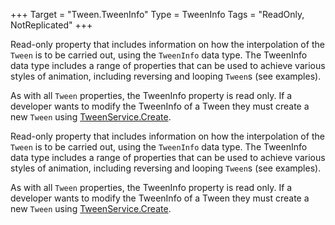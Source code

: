+++
Target = "Tween.TweenInfo"
Type = TweenInfo
Tags = "ReadOnly, NotReplicated"
+++

Read-only property that includes information on how the interpolation of the `Tween` is to be carried out, using the `TweenInfo` data type. The TweenInfo data type includes a range of properties that can be used to achieve various styles of animation, including reversing and looping `Tween`s (see examples).As with all `Tween` properties, the TweenInfo property is read only. If a developer wants to modify the TweenInfo of a Tween they must create a new `Tween` using [TweenService.Create](https://developer.roblox.com/api-reference/function/TweenService/Create).	Read-only property that includes information on how the interpolation of the `Tween` is to be carried out, using the `TweenInfo` data type. The TweenInfo data type includes a range of properties that can be used to achieve various styles of animation, including reversing and looping `Tween`s (see examples).As with all `Tween` properties, the TweenInfo property is read only. If a developer wants to modify the TweenInfo of a Tween they must create a new `Tween` using [TweenService.Create](https://developer.roblox.com/api-reference/function/TweenService/Create).